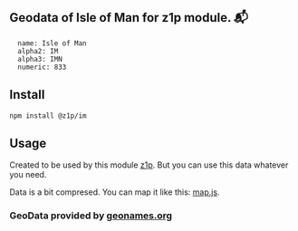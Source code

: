 
## Geodata of Isle of Man for z1p module. :mailbox_with_mail:

```
  name: Isle of Man
  alpha2: IM
  alpha3: IMN
  numeric: 833
```

## Install

```
npm install @z1p/im
```

## Usage

Created to be used by this module [z1p](https://github.com/vzhufk/z1p).
But you can use this data whatever you need.

Data is a bit compresed. You can map it like this: [map.js](https://github.com/vzhufk/z1p/blob/master/src/map.js).

### GeoData provided by **[geonames.org](http://www.geonames.org/)**
